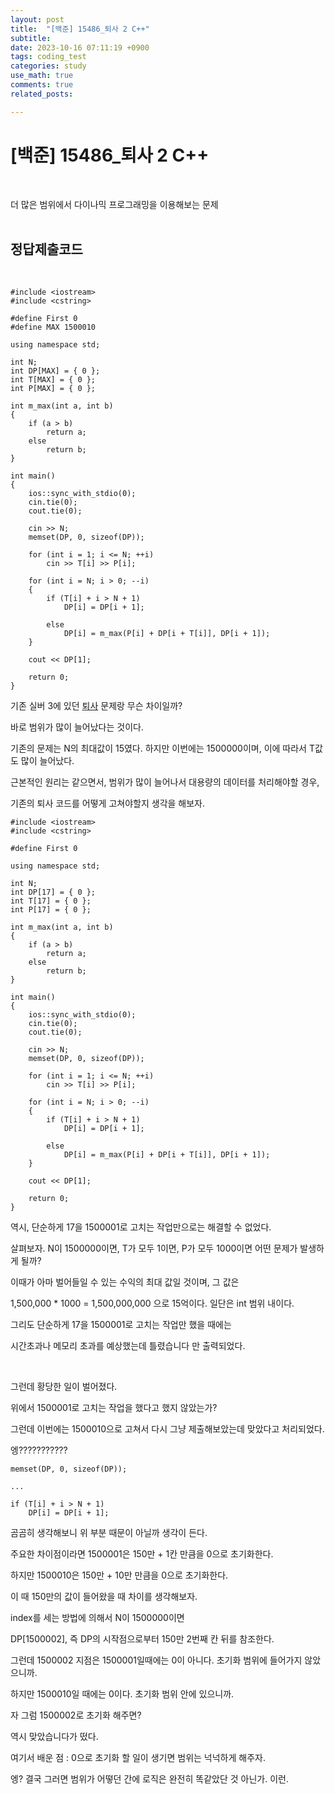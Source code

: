 ```yaml
---
layout: post
title:  "[백준] 15486_퇴사 2 C++"
subtitle:   
date: 2023-10-16 07:11:19 +0900
tags: coding_test
categories: study
use_math: true
comments: true
related_posts:

---
```


# [백준] 15486_퇴사 2 C++<br/>
<br/>

더 많은 범위에서 다이나믹 프로그래밍을 이용해보는 문제<br/>
<br/>

## 정답제출코드<br/>
<br/>

```
#include <iostream>
#include <cstring>

#define First 0
#define MAX 1500010

using namespace std;

int N;
int DP[MAX] = { 0 };
int T[MAX] = { 0 };
int P[MAX] = { 0 };

int m_max(int a, int b)
{
	if (a > b)
		return a;
	else
		return b;
}

int main()
{
	ios::sync_with_stdio(0);
	cin.tie(0);
	cout.tie(0);

	cin >> N;
	memset(DP, 0, sizeof(DP));

	for (int i = 1; i <= N; ++i)
		cin >> T[i] >> P[i];

	for (int i = N; i > 0; --i)
	{
		if (T[i] + i > N + 1)
            DP[i] = DP[i + 1];
			
		else
			DP[i] = m_max(P[i] + DP[i + T[i]], DP[i + 1]);
	}

	cout << DP[1];

	return 0;
}
```

기존 실버 3에 있던 [퇴사](https://www.acmicpc.net/problem/14501) 문제랑 무슨 차이일까?<br/>

바로 범위가 많이 늘어났다는 것이다.<br/>

기존의 문제는 N의 최대값이 15였다. 하지만 이번에는 1500000이며, 이에 따라서 T값도 많이 늘어났다.<br/>

근본적인 원리는 같으면서, 범위가 많이 늘어나서 대용량의 데이터를 처리해야할 경우,<br/>

기존의 퇴사 코드를 어떻게 고쳐야할지 생각을 해보자.<br/>

```
#include <iostream>
#include <cstring>

#define First 0

using namespace std;

int N;
int DP[17] = { 0 };
int T[17] = { 0 };
int P[17] = { 0 };

int m_max(int a, int b)
{
	if (a > b)
		return a;
	else
		return b;
}

int main()
{
	ios::sync_with_stdio(0);
	cin.tie(0);
	cout.tie(0);

	cin >> N;
	memset(DP, 0, sizeof(DP));

	for (int i = 1; i <= N; ++i)
		cin >> T[i] >> P[i];

	for (int i = N; i > 0; --i)
	{
		if (T[i] + i > N + 1)
            DP[i] = DP[i + 1];
			
		else
			DP[i] = m_max(P[i] + DP[i + T[i]], DP[i + 1]);
	}

	cout << DP[1];

	return 0;
}
```

역시, 단순하게 17을 1500001로 고치는 작업만으로는 해결할 수 없었다.<br/>

살펴보자. N이 1500000이면, T가 모두 1이면, P가 모두 1000이면 어떤 문제가 발생하게 될까?<br/>

이때가 아마 벌어들일 수 있는 수익의 최대 값일 것이며, 그 값은 <br/>

1,500,000 * 1000 = 1,500,000,000 으로 15억이다. 일단은 int 범위 내이다.<br/>

그리도 단순하게 17을 1500001로 고치는 작업만 했을 때에는<br/>

시간초과나 메모리 초과를 예상했는데 틀렸습니다 만 출력되었다.<br/>

<br/>

그런데 황당한 일이 벌어졌다.<br/>

위에서 1500001로 고치는 작업을 했다고 했지 않았는가?<br/>

그런데 이번에는 1500010으로 고쳐서 다시 그냥 제출해보았는데 맞았다고 처리되었다.<br/>

엥???????????<br/>

```
memset(DP, 0, sizeof(DP));

...

if (T[i] + i > N + 1)
    DP[i] = DP[i + 1];
```

곰곰히 생각해보니 위 부분 때문이 아닐까 생각이 든다.<br/>

주요한 차이점이라면 1500001은 150만 + 1칸 만큼을 0으로 초기화한다.<br/>

하지만 1500010은 150만 + 10만 만큼을 0으로 초기화한다.<br/>

이 때 150만의 값이 들어왔을 때 차이를 생각해보자.<br/>

index를 세는 방법에 의해서 N이 1500000이면<br/>

DP[1500002], 즉 DP의 시작점으로부터 150만 2번째 칸 뒤를 참조한다.<br/>

그런데 1500002 지점은 1500001일때에는 0이 아니다. 초기화 범위에 들어가지 않았으니까.<br/>

하지만 1500010일 때에는 0이다. 초기화 범위 안에 있으니까.<br/>

자 그럼 1500002로 초기화 해주면?<br/>

역시 맞았습니다가 떴다.<br/>

여기서 배운 점 : 0으로 초기화 할 일이 생기면 범위는 넉넉하게 해주자.<br/>

엥? 결국 그러면 범위가 어떻던 간에 로직은 완전히 똑같았단 것 아닌가. 이런.